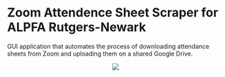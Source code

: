 # Zoom Attendence Sheet Scraper for ALPFA Rutgers-Newark
<p class="TimesNewRoman">GUI application that automates the process of downloading attendance sheets from Zoom and uploading them on a shared Google Drive.</p>

<p align="center">
<img src="https://i.imgur.com/SnCOGna.png">
</p>
